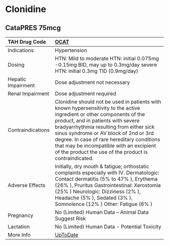# Clonidine

## CataPRES 75mcg

| TAH Drug Code      | [OCAT](https://www.tahsda.org.tw/drugs/hissearch.php?drug_code=OCAT)                                                                                                                                                                                                                                                                                                                                 |
|:-------------------|:-----------------------------------------------------------------------------------------------------------------------------------------------------------------------------------------------------------------------------------------------------------------------------------------------------------------------------------------------------------------------------------------------------|
| Indications        | Hypertension                                                                                                                                                                                                                                                                                                                                                                                         |
| Dosing             | HTN: Mild to moderate HTN: initial 0.075mg -0.15mg BID, may up to 0.3mg/day severe HTN: initial 0.3mg TID (0.9mg/day)                                                                                                                                                                                                                                                                                |
| Hepatic Impairment | Dose adjustment not necessary                                                                                                                                                                                                                                                                                                                                                                        |
| Renal Impairment   | Dose adjustment required                                                                                                                                                                                                                                                                                                                                                                             |
| Contraindications  | Clonidine should not be used in patients with known hypersensitivity to the active ingredient or other components of the product, and in patients with severe bradyarrhythmia resulting from either sick sinus syndrome or AV block of 2nd or 3rd degree. In case of rare hereditary conditions that may be incompatible with an excipient of the product the use of the product is contraindicated. |
| Adverse Effects    | Initially, dry mouth & fatigue; orthostatic complaints especially with IV. Dermatologic: Contact dermatitis (5% to 47% ), Erythema (26% ), Pruritus Gastrointestinal: Xerostomia (25% ) Neurologic: Dizziness (2% ), Headache (5% ), Sedated (3% ), Somnolence (12% ) Other: Fatigue (6% )                                                                                                           |
| Pregnancy          | No (Limited) Human Data – Animal Data Suggest Risk                                                                                                                                                                                                                                                                                                                                                   |
| Lactation          | No (Limited) Human Data - Potential Toxicity                                                                                                                                                                                                                                                                                                                                                         |
| More Info          | [UpToDate](https://www.uptodate.com/contents/clonidine-drug-information)                                                                                                                                                                                                                                                                                                                             |

